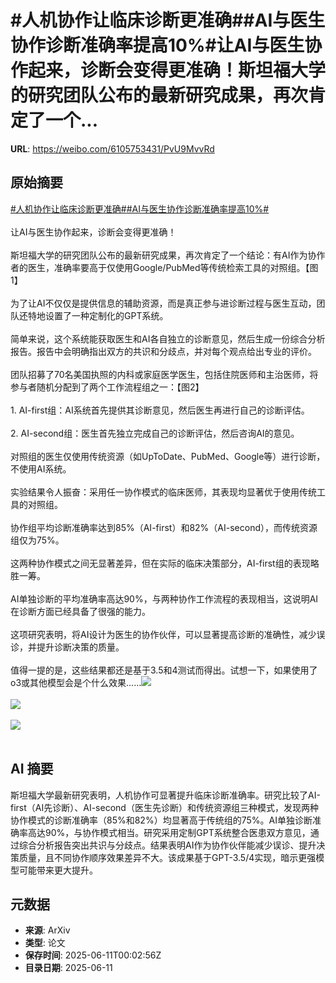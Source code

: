 # #人机协作让临床诊断更准确##AI与医生协作诊断准确率提高10%#让AI与医生协作起来，诊断会变得更准确！斯坦福大学的研究团队公布的最新研究成果，再次肯定了一个...

**URL**: https://weibo.com/6105753431/PvU9MvvRd

## 原始摘要

<a href="https://m.weibo.cn/search?containerid=231522type%3D1%26t%3D10%26q%3D%23%E4%BA%BA%E6%9C%BA%E5%8D%8F%E4%BD%9C%E8%AE%A9%E4%B8%B4%E5%BA%8A%E8%AF%8A%E6%96%AD%E6%9B%B4%E5%87%86%E7%A1%AE%23&amp;extparam=%23%E4%BA%BA%E6%9C%BA%E5%8D%8F%E4%BD%9C%E8%AE%A9%E4%B8%B4%E5%BA%8A%E8%AF%8A%E6%96%AD%E6%9B%B4%E5%87%86%E7%A1%AE%23" data-hide=""><span class="surl-text">#人机协作让临床诊断更准确#</span></a><a href="https://m.weibo.cn/search?containerid=231522type%3D1%26t%3D10%26q%3D%23AI%E4%B8%8E%E5%8C%BB%E7%94%9F%E5%8D%8F%E4%BD%9C%E8%AF%8A%E6%96%AD%E5%87%86%E7%A1%AE%E7%8E%87%E6%8F%90%E9%AB%9810%25%23&amp;extparam=%23AI%E4%B8%8E%E5%8C%BB%E7%94%9F%E5%8D%8F%E4%BD%9C%E8%AF%8A%E6%96%AD%E5%87%86%E7%A1%AE%E7%8E%87%E6%8F%90%E9%AB%9810%25%23" data-hide=""><span class="surl-text">#AI与医生协作诊断准确率提高10%#</span></a><br><br>让AI与医生协作起来，诊断会变得更准确！<br><br>斯坦福大学的研究团队公布的最新研究成果，再次肯定了一个结论：有AI作为协作者的医生，准确率要高于仅使用Google/PubMed等传统检索工具的对照组。【图1】<br><br>为了让AI不仅仅是提供信息的辅助资源，而是真正参与进诊断过程与医生互动，团队还特地设置了一种定制化的GPT系统。<br><br>简单来说，这个系统能获取医生和AI各自独立的诊断意见，然后生成一份综合分析报告。报告中会明确指出双方的共识和分歧点，并对每个观点给出专业的评价。<br><br>团队招募了70名美国执照的内科或家庭医学医生，包括住院医师和主治医师，将参与者随机分配到了两个工作流程组之一：【图2】<br><br>1. AI-first组：AI系统首先提供其诊断意见，然后医生再进行自己的诊断评估。<br><br>2. AI-second组：医生首先独立完成自己的诊断评估，然后咨询AI的意见。<br><br>对照组的医生仅使用传统资源（如UpToDate、PubMed、Google等）进行诊断，不使用AI系统。<br><br>实验结果令人振奋：采用任一协作模式的临床医师，其表现均显著优于使用传统工具的对照组。<br><br>协作组平均诊断准确率达到85%（AI-first）和82%（AI-second），而传统资源组仅为75%。<br><br>这两种协作模式之间无显著差异，但在实际的临床决策部分，AI-first组的表现略胜一筹。<br><br>AI单独诊断的平均准确率高达90%，与两种协作工作流程的表现相当，这说明AI在诊断方面已经具备了很强的能力。<br><br>这项研究表明，将AI设计为医生的协作伙伴，可以显著提高诊断的准确性，减少误诊，并提升诊断决策的质量。<br><br>值得一提的是，这些结果都还是基于3.5和4测试而得出。试想一下，如果使用了o3或其他模型会是个什么效果……<img style="" src="https://tvax2.sinaimg.cn/large/006Fd7o3ly1i2ad4uun0vj30np0k27a9.jpg" referrerpolicy="no-referrer"><br><br><img style="" src="https://tvax1.sinaimg.cn/large/006Fd7o3ly1i2ad4xt1spj30u40u2guu.jpg" referrerpolicy="no-referrer"><br><br><img style="" src="https://tvax2.sinaimg.cn/large/006Fd7o3ly1i2ad501u39j30qq0zktq8.jpg" referrerpolicy="no-referrer"><br><br>

## AI 摘要

斯坦福大学最新研究表明，人机协作可显著提升临床诊断准确率。研究比较了AI-first（AI先诊断）、AI-second（医生先诊断）和传统资源组三种模式，发现两种协作模式的诊断准确率（85%和82%）均显著高于传统组的75%。AI单独诊断准确率高达90%，与协作模式相当。研究采用定制GPT系统整合医患双方意见，通过综合分析报告突出共识与分歧点。结果表明AI作为协作伙伴能减少误诊、提升决策质量，且不同协作顺序效果差异不大。该成果基于GPT-3.5/4实现，暗示更强模型可能带来更大提升。

## 元数据

- **来源**: ArXiv
- **类型**: 论文
- **保存时间**: 2025-06-11T00:02:56Z
- **目录日期**: 2025-06-11
